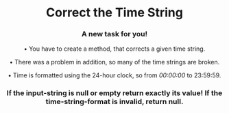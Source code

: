 <div align = 'center'>

# Correct the Time String

</div>

<div align = 'center'>

<h3>A new task for you!</h3>

<p>•&nbsp;You have to create a method, that corrects a given time string.</p>
<p>•&nbsp;There was a problem in addition, so many of the time strings are broken.</p>
<p>•&nbsp;Time is formatted using the 24-hour clock, so from <em>00:00:00</em> to </em>23:59:59</em>.</p>

<h3>If the input-string is null or empty return exactly its value! If the time-string-format is invalid, return null.</h3>

</div>
